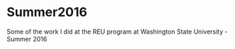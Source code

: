 # Summer2016
Some of the work I did at the REU program at Washington State University - Summer 2016
